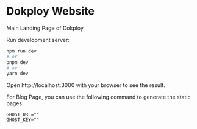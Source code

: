 # Dokploy Website

Main Landing Page of Dokploy

Run development server:

```bash
npm run dev
# or
pnpm dev
# or
yarn dev
```

Open http://localhost:3000 with your browser to see the result.


For Blog Page, you can use the following command to generate the static pages:

```
GHOST_URL=""
GHOST_KEY=""
```